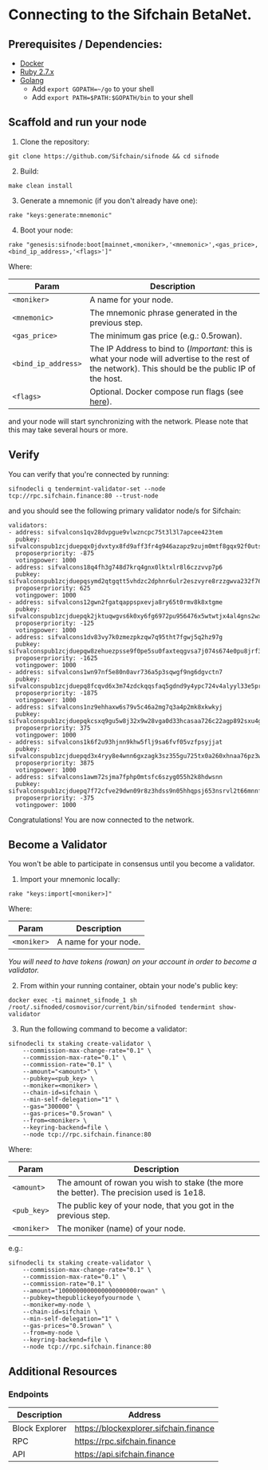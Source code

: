 # Connecting to the Sifchain BetaNet.

## Prerequisites / Dependencies:

- [Docker](https://www.docker.com/get-started)
- [Ruby 2.7.x](https://www.ruby-lang.org/en/documentation/installation)
- [Golang](https://golang.org/doc/install)
  - Add `export GOPATH=~/go` to your shell
  - Add `export PATH=$PATH:$GOPATH/bin` to your shell

## Scaffold and run your node

1. Clone the repository:

```
git clone https://github.com/Sifchain/sifnode && cd sifnode
```

2. Build:

```
make clean install
```

3. Generate a mnemonic (if you don't already have one):

```
rake "keys:generate:mnemonic"
```

4. Boot your node:

```
rake "genesis:sifnode:boot[mainnet,<moniker>,'<mnemonic>',<gas_price>,<bind_ip_address>,'<flags>']"
```

Where:

|Param|Description|
|-----|----------|
|`<moniker>`|A name for your node.|
|`<mnemonic>`|The mnemonic phrase generated in the previous step.|
|`<gas_price>`|The minimum gas price (e.g.: 0.5rowan).|
|`<bind_ip_address>`|The IP Address to bind to (*Important:* this is what your node will advertise to the rest of the network). This should be the public IP of the host.|
|`<flags>`|Optional. Docker compose run flags (see [here](https://docs.docker.com/compose/reference/run/)).|

and your node will start synchronizing with the network. Please note that this may take several hours or more.

## Verify

You can verify that you're connected by running:

```
sifnodecli q tendermint-validator-set --node tcp://rpc.sifchain.finance:80 --trust-node
```

and you should see the following primary validator node/s for Sifchain:

```
validators:
- address: sifvalcons1qv28dvpgue9vlwzncpc75t3l3l7apcee423tem
  pubkey: sifvalconspub1zcjduepqx0jdvxtyx8fd9aff3fr4g946azapz9zujm0mtf8gqx92f0uts90skzrfws
  proposerpriority: -875
  votingpower: 1000
- address: sifvalcons18q4fh3g748d7krq4gnx0lktxlr8l6czzvvp7p6
  pubkey: sifvalconspub1zcjduepqsymd2qtgqtt5vhdzc2dphnr6ulr2eszvyre8rzzgwva232f76h7svryp06
  proposerpriority: 625
  votingpower: 1000
- address: sifvalcons12gwn2fgatqappspxevja8ry65t0rmv8k8xtgme
  pubkey: sifvalconspub1zcjduepqk2jktuqwgvs6k0xy6fg6972pu956476x5wtwtjx4al4gns2wx59sgd4kky
  proposerpriority: -125
  votingpower: 1000
- address: sifvalcons1dv83vy7k0zmezpkzqw7q95tht7fgwj5q2hz97g
  pubkey: sifvalconspub1zcjduepqw8zehuezpsse9f0pe5su0faxteqgvsa7j074s674e0pu8jrf3cyqt9frej
  proposerpriority: -1625
  votingpower: 1000
- address: sifvalcons1wn97nf5e80n0avr736a5p3sqwgf9ng6dgvctn7
  pubkey: sifvalconspub1zcjduepq8fcqvd6x3m74zdckqqsfaq5gdnd9y4ypc724v4alyyl33e5pr7fqqzae69
  proposerpriority: -1875
  votingpower: 1000
- address: sifvalcons1nz9ehhaxw6s79v5c46a2mg7q3a4p2mk8xkwkyj
  pubkey: sifvalconspub1zcjduepqkcsxq9gu5w8j32x9w28vga0d33hcasaa726c22agp892sxu4g5eqrlxm8j
  proposerpriority: 375
  votingpower: 1000
- address: sifvalcons1k6f2u93hjnn9khw5flj9sa6fvf05vzfpsyjjat
  pubkey: sifvalconspub1zcjduepqd3x4ryy8e4wnn6gxzagk3sz355gu725tx0a260xhnaa76pz3whesfyaz6f
  proposerpriority: 3875
  votingpower: 1000
- address: sifvalcons1awm72sjma7fphp0mtsfc6szyg055h2k8hdwsnn
  pubkey: sifvalconspub1zcjduepq7f72cfve29dwn09r8z3hdss9n05hhqpsj653nsrvl2t66mnnfe0s44phkl
  proposerpriority: -375
  votingpower: 1000
```

Congratulations! You are now connected to the network.

## Become a Validator

You won't be able to participate in consensus until you become a validator.

1. Import your mnemonic locally:

```
rake "keys:import[<moniker>]"
```

Where:

|Param|Description|
|-----|----------|
|`<moniker>`|A name for your node.|

*You will need to have tokens (rowan) on your account in order to become a validator.*

2. From within your running container, obtain your node's public key:

```
docker exec -ti mainnet_sifnode_1 sh
/root/.sifnoded/cosmovisor/current/bin/sifnoded tendermint show-validator
```

3. Run the following command to become a validator: 

```
sifnodecli tx staking create-validator \
    --commission-max-change-rate="0.1" \
    --commission-max-rate="0.1" \
    --commission-rate="0.1" \
    --amount="<amount>" \
    --pubkey=<pub_key> \
    --moniker=<moniker> \
    --chain-id=sifchain \
    --min-self-delegation="1" \
    --gas="300000" \
    --gas-prices="0.5rowan" \
    --from=<moniker> \
    --keyring-backend=file \
    --node tcp://rpc.sifchain.finance:80
```

Where:

|Param|Description|
|-----|----------|
|`<amount>`|The amount of rowan you wish to stake (the more the better). The precision used is 1e18.|
|`<pub_key>`|The public key of your node, that you got in the previous step.|
|`<moniker>`|The moniker (name) of your node.|

e.g.:

```
sifnodecli tx staking create-validator \
    --commission-max-change-rate="0.1" \
    --commission-max-rate="0.1" \
    --commission-rate="0.1" \
    --amount="1000000000000000000000rowan" \
    --pubkey=thepublickeyofyournode \
    --moniker=my-node \
    --chain-id=sifchain \
    --min-self-delegation="1" \
    --gas-prices="0.5rowan" \
    --from=my-node \
    --keyring-backend=file \
    --node tcp://rpc.sifchain.finance:80
```

## Additional Resources

### Endpoints

|Description|Address|
|-----------|-------|
|Block Explorer|https://blockexplorer.sifchain.finance|
|RPC|https://rpc.sifchain.finance|
|API|https://api.sifchain.finance|
